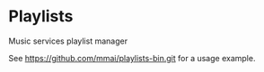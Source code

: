 # Playlists

Music services playlist manager

See https://github.com/mmai/playlists-bin.git for a usage example.

